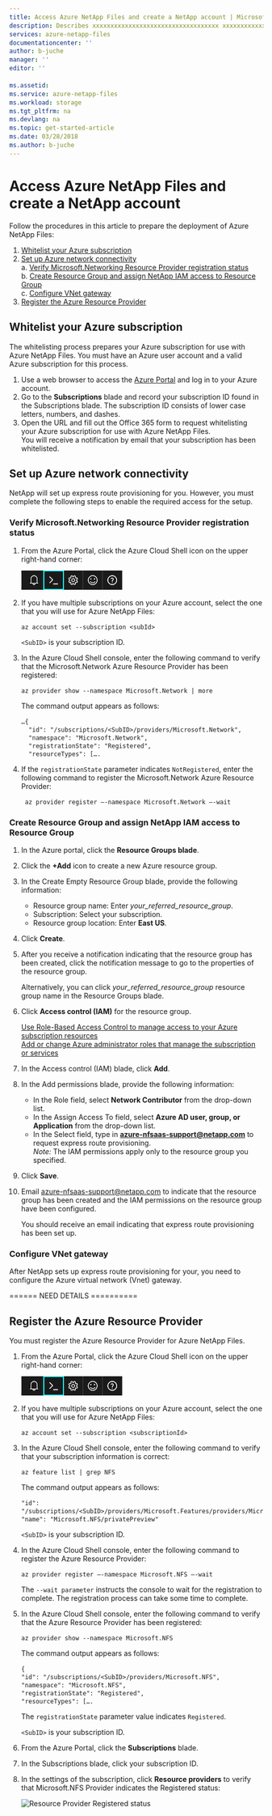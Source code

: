 ```yaml
---
title: Access Azure NetApp Files and create a NetApp account | Microsoft Docs
description: Describes xxxxxxxxxxxxxxxxxxxxxxxxxxxxxxxxxxx xxxxxxxxxxxxxxxxx xxxxxxxxxxxxxxxxxxxxxxxxxxxxxxx
services: azure-netapp-files
documentationcenter: ''
author: b-juche
manager: ''
editor: ''

ms.assetid:
ms.service: azure-netapp-files
ms.workload: storage
ms.tgt_pltfrm: na
ms.devlang: na
ms.topic: get-started-article
ms.date: 03/28/2018
ms.author: b-juche
---
```

# Access Azure NetApp Files and create a NetApp account

Follow the procedures in this article to prepare the deployment of Azure NetApp Files: 

1. [Whitelist your Azure subscription](#whitelist-your-azure-subscription)
2. [Set up Azure network connectivity](#set-up-azure-network-connectivity)  
    a. [Verify Microsoft.Networking Resource Provider registration status](#verify-resource-provider)  
    b. [Create Resource Group and assign NetApp IAM access to Resource Group](#create_resource_group)  
    c. [Configure VNet gateway](#configure_vnet_geteway)
3. [Register the Azure Resource Provider](#register_azure_resource_provider)



## <a name="whitelist-your-azure-subscription"></a>Whitelist your Azure subscription 

The whitelisting process prepares your Azure subscription for use with Azure NetApp Files. You must have an Azure user account and a valid Azure subscription for this process.

1.	Use a web browser to access the [Azure Portal](https://portal.azure.com/) and log in to your Azure account.  
2.	Go to the **Subscriptions** blade and record your subscription ID found in the Subscriptions blade. 
    The subscription ID consists of lower case letters, numbers, and dashes. 
3.	Open the URL and fill out the Office 365 form to request whitelisting your Azure subscription for use with Azure NetApp Files.   
    You will receive a notification by email that your subscription has been whitelisted. 


## <a name="set-up-azure-network-connectivity"></a>Set up Azure network connectivity

NetApp will set up express route provisioning for you.  However, you must complete the following steps to enable the required access for the setup. 

### <a name="verify-resource-provider"></a>Verify Microsoft.Networking Resource Provider registration status

1. From the Azure Portal, click the Azure Cloud Shell icon on the upper right-hand corner:

    ![Azure Cloud Shell icon ](../media/azure-netapp-files/azure-netapp-files-azure-cloud-shell-icon.png)

2. If you have multiple subscriptions on your Azure account, select the one that you will use for Azure NetApp Files:  

    ````
    az account set --subscription <subId>
    ````
    `<SubID>` is your subscription ID.

3.	In the Azure Cloud Shell console, enter the following command to verify that the Microsoft.Network Azure Resource Provider has been registered:

    ````
    az provider show --namespace Microsoft.Network | more
    ````
    The command output appears as follows:
    ````
    …{
      "id": "/subscriptions/<SubID>/providers/Microsoft.Network",
      "namespace": "Microsoft.Network",
      "registrationState": "Registered",
      "resourceTypes": [….
     ````

4.	If the `registrationState` parameter indicates `NotRegistered`, enter the following command to register the Microsoft.Network Azure Resource Provider:

    ````
     az provider register –-namespace Microsoft.Network –-wait
    ````

### <a name="create_resource_group"></a>Create Resource Group and assign NetApp IAM access to Resource Group
1. In the Azure portal, click the **Resource Groups blade**.
2. Click the **+Add** icon to create a new Azure resource group.
3.	In the Create Empty Resource Group blade, provide the following information:
    - Resource group name: Enter *your_referred_resource_group*.
    - Subscription: Select your subscription.
    - Resource group location: Enter **East US**.
4.	Click **Create**.
5.	After you receive a notification indicating that the resource group has been created, click the notification message to go to the properties of the resource group.

    Alternatively, you can click *your_referred_resource_group* resource group name in the Resource Groups blade.
6.	Click **Access control (IAM)** for the resource group.

    [Use Role-Based Access Control to manage access to your Azure subscription resources](https://docs.microsoft.com/en-us/azure/active-directory/role-based-access-control-configure)  
    [Add or change Azure administrator roles that manage the subscription or services](https://docs.microsoft.com/en-us/azure/billing/billing-add-change-azure-subscription-administrator)
7.	In the Access control (IAM) blade, click **Add**.
8.	In the Add permissions blade, provide the following information:
    - In the Role field, select **Network Contributor** from the drop-down list.
    - In the Assign Access To field, select **Azure AD user, group, or Application** from the drop-down list.  
    - In the Select field, type in **azure-nfsaas-support@netapp.com** to request express route provisioning.   
    *Note:*	The IAM permissions apply only to the resource group you specified.
9.	Click **Save**.
10.	Email [azure-nfsaas-support@netapp.com](mailto:azure-nfsaas-support@netapp.com) to indicate that the resource group has been created and the IAM permissions on the resource group have been configured.

    You should receive an email indicating that express route provisioning has been set up.

### <a name="configure_vnet_geteway"></a>Configure VNet gateway
After NetApp sets up express route provisioning for your, you need to configure the Azure virtual network (Vnet) gateway.
<!-- After NetApp (SRE) sets up Express Route for users, need to have users configure VNet gateway. --> 
====== NEED DETAILS ==========



## <a name="register_azure_resource_provider">Register the Azure Resource Provider
You must register the Azure Resource Provider for Azure NetApp Files.
1.	From the Azure Portal, click the Azure Cloud Shell icon on the upper right-hand corner:

    ![Azure Cloud Shell icon ](../media/azure-netapp-files/azure-netapp-files-azure-cloud-shell-icon.png)

2.	If you have multiple subscriptions on your Azure account, select the one that you will use for Azure NetApp Files:  

    ````
    az account set --subscription <subscriptionId>
    ````

3. In the Azure Cloud Shell console, enter the following command to verify that your subscription information is correct:

    ````
    az feature list | grep NFS
    ````
   The command output appears as follows:
   ````
   "id": "/subscriptions/<SubID>/providers/Microsoft.Features/providers/Microsoft.NFS/features/privatePreview",
   "name": "Microsoft.NFS/privatePreview"
    ````
    `<SubID>` is your subscription ID.

4.	In the Azure Cloud Shell console, enter the following command to register the Azure Resource Provider:

    ````
    az provider register –-namespace Microsoft.NFS –-wait
    ````

    The `--wait parameter` instructs the console to wait for the registration to complete. The registration process can take some time to complete.

5.	In the Azure Cloud Shell console, enter the following command to verify that the Azure Resource Provider has been registered:

    ````
    az provider show --namespace Microsoft.NFS
    ````
    The command output appears as follows:

    ````
    {
    "id": "/subscriptions/<SubID>/providers/Microsoft.NFS",
    "namespace": "Microsoft.NFS",
    "registrationState": "Registered",
    "resourceTypes": [….
    ````

    The `registrationState` parameter value indicates `Registered`.

    `<SubID>` is your subscription ID.

6.	From the Azure Portal, click the **Subscriptions** blade.

7.	In the Subscriptions blade, click your subscription ID.

8.	In the settings of the subscription, click **Resource providers** to verify that Microsoft.NFS Provider indicates the Registered status:

    ![Resource Provider Registered status ](../media/azure-netapp-files/azure-netapp-files-resource-provider-registered-status.png)  
